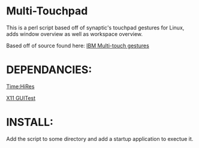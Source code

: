 Multi-Touchpad
==============
This is a perl script based off of synaptic's touchpad gestures for Linux, adds window overview as well as workspace overview.

Based off of source found here: [IBM Multi-touch gestures](http://www.ibm.com/developerworks/opensource/library/os-touchpad/#resources)

DEPENDANCIES:
==============
[Time:HiRes](http://search.cpan.org/perldoc?Time%3A%3AHiRes)

[X11 GUITest](http://search.cpan.org/perldoc?X11%3A%3AGUITest)

INSTALL:
=============
Add the script to some directory and add a startup application to exectue it.
